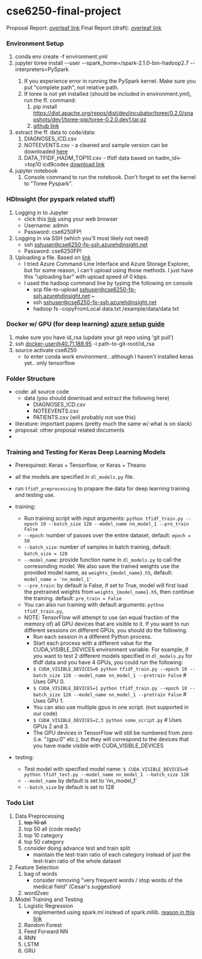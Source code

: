 # cse6250-final-project

Proposal Report: [overleaf link](https://www.overleaf.com/8371794wnkynjkydwsn#/31606257/)
Final Report (draft): [overleaf link](https://www.overleaf.com/8371794wnkynjkydwsn#/31606347/)

### Environment Setup
1. conda env create -f environment.yml
1. jupyter toree install --user --spark_home=<complete path>/spark-2.1.0-bin-hadoop2.7 --interpreters=PySpark
    1. If you experience error in running the PySpark kernel. Make sure you put "complete path", not relative path.
    1. If toree is not yet installed (should be included in environment.yml), run the ff. command:
        1. pip install https://dist.apache.org/repos/dist/dev/incubator/toree/0.2.0/snapshots/dev1/toree-pip/toree-0.2.0.dev1.tar.gz
        1. [github link](https://github.com/apache/incubator-toree)
1. extract the ff. data to code/data:
    1. DIAGNOSES_ICD.csv
    1. NOTEEVENTS.csv - a cleaned and sample version can be downloaded [here](https://drive.google.com/open?id=0B7IQxoKP3KPGWmFiUGlNTTBuWXM)
    1. DATA_TFIDF_HADM_TOP10.csv - tfidf data based on hadm_id<->top10 icd9codes [download link](https://drive.google.com/open?id=0B7IQxoKP3KPGWmFiUGlNTTBuWXM)
1. jupyter notebook
    1. Console command to run the notebook. Don't forget to set the kernel to "Toree Pyspark".

### HDInsight (for pyspark related stuff)
1. Logging in to Jupyter
    * click this [link](https://cse6250-fp.azurehdinsight.net/jupyter/tree) using your web browser
    * Username: admin
    * Password: cse6250FP!
1. Logging in via SSH (which you'll most likely not need)
    * ssh sshuser@cse6250-fp-ssh.azurehdinsight.net
    * Password: cse6250FP!
1. Uploading a file. Based on [link](https://docs.microsoft.com/en-us/azure/hdinsight/hdinsight-upload-data#commandline) 
    * I tried Azure Command-Line Interface and Azure Storage Explorer, but for some reason, I can't upload using those methods. I just have this "uploading bar" with upload speed of 0 kbps.
    * I used the hadoop command line by typing the following on console
        * scp file-to-upload sshuser@cse6250-fp-ssh.azurehdinsight.net:~
        * ssh sshuser@cse6250-fp-ssh.azurehdinsight.net
        * hadoop fs -copyFromLocal data.txt /example/data/data.txt

### Docker w/ GPU (for deep learning) [azure setup guide](https://github.com/NVIDIA/nvidia-docker/wiki/Deploy-on-Azure)
1. make sure you have id_rsa (update your git repo using 'git pull')
1. ssh docker-user@40.71.188.95 -i path-to-git-root/id_rsa
1. source activate cse6250
    * to enter conda work environment.. although I haven't installed keras yet.. only tensorflow

### Folder Structure
* code: all source code
    * data (you should download and extract the following here)
        * DIAGNOSES_ICD.csv
        * NOTEEVENTS.csv
        * PATIENTS.csv (will probably not use this)
* literature: important papers (pretty much the same w/ what is on slack)
* proposal: other proposal related documents
* 

### Training and Testing for Keras Deep Learning Models
* Prerequirest: Keras + Tensorflow, or Keras + Theano
* all the models are specified in `dl_models.py` file. 
* run `tfidf_preprocessing` to prapare the data for deep learning training and testing use. 
* training:
    * Run training script with input arguments: `python tfidf_train.py --epoch 10 --batch_size 128 --model_name nn_model_1 --pre_train False`
    * `--epoch`: number of passes over the entire dataset, default: `epoch = 50`
    * `--batch_size`: number of samples in batch training, default: `batch_size = 128`
    * `--model_name`: provide function name in `dl_models.py` to call the corresonding model. We also save the trained weights use the provided model name, as `weights_{model_name}.h5`, default: `model_name = 'nn_model_1'`
    * `--pre_train`: by default is False, if set to True, model will first load the pretrained weights from `weights_{model_name}.h5`, then continue the training. default: `pre_train = False`
    *  You can also run training with default arguments: `pythno tfidf_train.py`, 
    *  NOTE: TensorFlow will attempt to use (an equal fraction of the memory of) all GPU devices that are visible to it. If you want to run different sessions on different GPUs, you should do the following.
        *   Run each session in a different Python process.
        *   Start each process with a different value for the CUDA_VISIBLE_DEVICES environment variable. For example, if you want to test 2 different models specified in `dl_models.py` for tfidf data and you have 4 GPUs, you could run the following:
        *   `$ CUDA_VISIBLE_DEVICES=0 python tfidf_train.py --epoch 10 --batch_size 128 --model_name nn_model_1 --pretrain False` # Uses GPU 0.
        *   `$ CUDA_VISIBLE_DEVICES=1 python tfidf_train.py --epoch 10 --batch_size 128 --model_name nn_model_1 --pretrain False` # Uses GPU 1.
        *   You can also use multiple gpus in one script. (not supported in our code)
        *   `$ CUDA_VISIBLE_DEVICES=2,3 python some_script.py`  # Uses GPUs 2 and 3.
        *   The GPU devices in TensorFlow will still be numbered from zero (i.e. "/gpu:0" etc.), but they will correspond to the devices that you have made visible with CUDA_VISIBLE_DEVICES

* testing:
    * Test model with specified model name: `$ CUDA_VISIBLE_DEVICES=0 python tfidf_test.py --model_name nn_model_1 --batch_size 128`   
    * `--model_name` by default is set to 'nn_model_1'
    * `--batch_size` by default is set to 128

### Todo List
1. Data Preprocessing
    1. ~~top 10 all~~ 
    1. top 50 all (code ready)
    1. top 10 category
    1. top 50 category
    1. consider doing advance test and train split
        * maintain the test-train ratio of each category instead of just the test-train ratio of the whole dataset
1. Feature Selection
    1. bag of words
        * consider removing "very frequent words / stop words of the medical field" (Cesar's suggestion) 
    1. word2vec
1. Model Training and Testing
    1. Logistic Regression
        * implemented using spark.ml instead of spark.mllib. [reason in this link](http://stackoverflow.com/questions/30231840/difference-between-org-apache-spark-ml-classification-and-org-apache-spark-mllib)
    1. Random Forest
    1. Feed Forward NN
    1. RNN
    1. LSTM
    1. GRU

